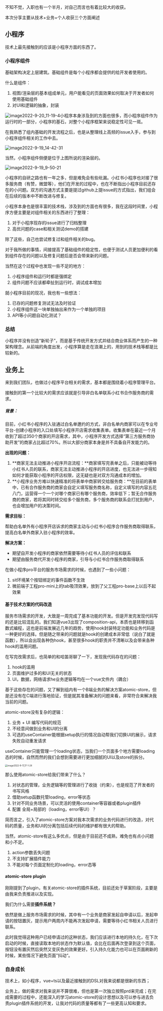 不知不觉，入职也有一个半月，对自己而言也有着比较大的收获。

本次分享主要从技术+业务+个人收获三个方面阐述



## 小程序

技术上最先接触到的应该是小程序方面的东西了。

### 小程序组件

基础架构决定上层建筑。基础组件是每个小程序都会提供的给开发者使用的。

什么是组件：

1. 视图/渲染层的基本组成单元，用户能看见的页面效果如何取决于开发者如何使用基础组件
2. 对UI和逻辑的抽象，封装



![image2022-9-20_11-19-4](/%E7%AD%94%E8%BE%A9.assets/image2022-9-20_11-19-4.png)小程序本身涉及到的方面也很多，而小程序组件作为运行时的一部分，小程序的基石，对整个小程序框架来说稳定性可见一斑。

在我熟悉了组内基础的开发流程之后，也是从整理线上高频的issue入手，参与到小程序组件相关的工作中去。

![image2022-9-19_14-42-31](/%E7%AD%94%E8%BE%A9.assets/image2022-9-19_14-42-31.png)



当然，小程序组件侧便是位于上图所说的渲染层的。

![image2022-9-19_9-50-21](/%E7%AD%94%E8%BE%A9.assets/image2022-9-19_9-50-21.png)

小程序的自研之路也有一年之多，但是难免会有些纰漏。小红书小程序也对接了很多服务商（有赞，微盟等），他们在开发的过程中，也在不断指出小程序目前还存在的小问题。双方的沟通方式主要是提过github上提issue的方式指出，我们组会在后续的版本中不断改进与修复。



小程序本身也是很丰富的技术栈，涉及到的方面也有很多，我在这段时间里，小程序方便主要是对组件相关的东西进行了整理：

1. 对于小程序现存的issue进行了归档整理
2. 高优问题的case和相关测试demo的搭建

除了这些，自己也尝试修复过和组件相关的bug。



对于我所做的事情，间接提高了基础组件的稳定性，也便于测试人员更加便利的看到组件存在的问题以及修复问题后是否会带来新的问题。

当然在这个过程中也发现一些不足的地方：

1. 小程序组件和运行时都是强绑定
2. 组件问题不应该都牵扯到运行时，调试成本增加

就小程序目前的现况，我也有一些想法：

1. 已存的问题修复测试无法及时验证
2. 小程序组件这一块单独抽出来作为一个单独的项目
3. API等小问题自动化测试？



### 总结

小程序并没有创造“新轮子”，而是基于传统开发方式并结合商业体系而产生的一种架构理念。从前端的角度出发，小程序算是走在浪潮上的，用到的技术栈等都是比较新的。



## 业务上

来到我们团队，也做过小程序平台相关的需求，基本都是围绕着小程序管理平台。

接触到的第一个比较大的需求应该就是引导非白名单联系小红书合作服务商的需求。

##### 背景：

目前，小红书小程序的入驻通过白名单邀约的方式，非白名单内商家可以在专业号平台-创建小程序的入口处填写小程序开店需求收集表单。收集表单在最近一个月收到了超过350个商家的开店需求，其中，小程序开发方式选择“第三方服务商协助开发”的商家占比超过70%。所以大部分商家本身是并不具备自开发能力的。

**出现的问题：**

1. **商家无法主动推进小程序开店流程：**商家填写完表单之后，只能被动等待小红书人员的联系，商家无法主动推进小程序的开店进度，也无法进一步得知如何才能获取小程序的开店权限，这无疑也是对双方沟通成本的增加。
2. **小程序业务方难以快速精准的将表单中商家转交给服务商：**在目前的表单中，已有合作服务商的商家会自定义填写服务商名称，自定义填写的内容五花八门，运营得一个一个对哪个商家已有哪个服务商，效率低下；暂无合作服务商的商家，若将其同时转交给多个服务商，多个服务商的联系会打扰到用户，也会增加用户的决策时间。

**需求目标：**

帮助白名单外有小程序开店诉求的商家主动与小红书小程序合作服务商取得联系，提高白名单外商家入驻小程序的效率。

**解决方案：**

- 期望自开发小程序的商家依然需要等待小红书人员的评估和联系
- 期望由服务商代开发小程序的商家，引导与小红书合作服务商取得联系



在做小程序pro平台的服务市场需求的时候，也遇到了一些小问题：

1. sit环境某个按钮绑定的事件函数不生效
2. 微前端子工程pro-mini上的tab吸顶效果，放到了父工程pro-base上以后不起效果

#### 基于技术方案的代码改造

服务市场需求的开发，大致是一周完成了基本功能的开发。但是开发完发现代码写的还是比较混乱的。我们知道vue3出现了composition-api，本质也是转移到函数式编程，这也是前端发展近几年的趋势，使用hook封装特定功能和业务代码是一种更好的选择。但是随之带来的问题就是hook的创建成本非常低（说白了就是函数），所以会出现各种伪hook，甚至很多hook的职责并不清晰以及会带来各种hook的滥用问题。



在写完改需求后，也简单的和哈笛哥聊了一下，发现我代码存在的问题：

1. hook的滥用
2. 页面维护过多的和UI无关的状态
3. UI，数据，网络请求he业务逻辑等均在一个vue文件内（耦合）



基于这些存在的问题，又了解到组内有一个B端业务的解决方案atomic-store，但是还没有在C端进行落地验证，但是就其准备解决的问题来看，非常符合来解决我当前的问题。

atomic-store没有复杂的逻辑：

1. 业务 + UI 编写代码的规范
2. 不经意间做到业务和UI的分离
3. 可选的useContainer能根据setup执行的情况自动帮我们切换UI的展示，请求失败自动重发请求

useContainer只能管理一个loading状态，当我们一个页面多个地方需要loading态的时候，自然而然的我们会想到需要进行更加细腻的UI以及store的拆分。

<img src="/%E7%AD%94%E8%BE%A9.assets/image2022-9-17_17-1-24.png" alt="image2022-9-17_17-1-24" style="zoom:50%;" />

那么使用atomic-store给我们带来了什么？

1. 对状态的管理，业务逻辑等的管理进行了收拢（约束），也是规范了开发者的书写风格
2. 借助setup函数托管loading，error等状态
3. 针对不同业务场景，可以灵活的使用container等容器或者plugin插件
4. 配置 全局+局部的（loading，error等UI）？

简而言之，引入了atomic-store方案对我本次需求的业务代码进行的改造，对代码的质量，业务和UI的分离包括后续代码的维护都有很大的帮助。



当然，atomic-store有这么多优点，但是由于目前还不成熟，难免也有点小问题和小不足。

1. action参数丢失问题
2. 不支持扩展插件能力
3. 不能对每个页面定制化的loading，error态等



#### atomic-store plugin

刚刚提到了plugin，有关atomic-store的插件系统，目前还处于草案阶段，主要是由我来负责推进以及实现。

我们为什么需要**插件系统？**

依然是做上服务市场需求的时候，其中有一个业务是商家发起自申请以后，发起申请的按钮置灰，提示用户两周内不能再次发起申请，需要等待小红书相关人员进行联系。

此时我觉得这种用户已经申请过的这种状态，我们应该进行本地的持久化，在下次启动的时候，直接读取本地的状态作为默认值，会比在后面再次登录到这个页面，按钮没有置灰然后突然又变灰色的效果更好。引入持久化能力也可以在页面刷新的时候，某些情况下避免页面”抖动“。



### 自身成长

技术上，如小程序，vue+ts以及最近接触到的DSL对我来说都是很新的东西；

业务上，做的需求对我来说并不算很难，但也是第一次独立按照prd来完成；在完成需要的过程中，还能深入的学习atomic-store的设计思想以及可以参与进去负责plugin插件系统的开发，让我对代码的质量等都有了一些更高认知和要求。
